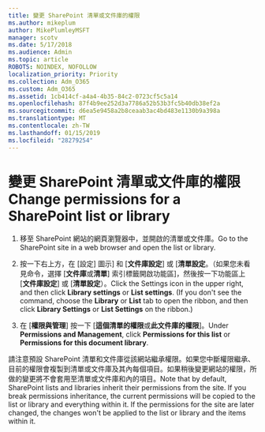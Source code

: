 ```yaml
---
title: 變更 SharePoint 清單或文件庫的權限
ms.author: mikeplum
author: MikePlumleyMSFT
manager: scotv
ms.date: 5/17/2018
ms.audience: Admin
ms.topic: article
ROBOTS: NOINDEX, NOFOLLOW
localization_priority: Priority
ms.collection: Adm_O365
ms.custom: Adm_O365
ms.assetid: 1cb414cf-a4a4-4b35-84c2-0723cf5c5a14
ms.openlocfilehash: 87f4b9ee252d3a7786a52b53b3fc5b40db38ef2a
ms.sourcegitcommit: d6ea5e9458a2b8ceaab3ac4bd483e1130b9a398a
ms.translationtype: MT
ms.contentlocale: zh-TW
ms.lasthandoff: 01/15/2019
ms.locfileid: "28279254"
---
```

# <a name="change-permissions-for-a-sharepoint-list-or-library"></a><span data-ttu-id="a3e6c-102">變更 SharePoint 清單或文件庫的權限</span><span class="sxs-lookup"><span data-stu-id="a3e6c-102">Change permissions for a SharePoint list or library</span></span>

1. <span data-ttu-id="a3e6c-103">移至 SharePoint 網站的網頁瀏覽器中，並開啟的清單或文件庫。</span><span class="sxs-lookup"><span data-stu-id="a3e6c-103">Go to the SharePoint site in a web browser and open the list or library.</span></span>
    
2. <span data-ttu-id="a3e6c-p101">按一下右上方，在 [設定] 圖示] 和 [**文件庫設定**] 或 [**清單設定**。（如果您未看見命令，選擇 [**文件庫**或**清單**] 索引標籤開啟功能區]，然後按一下功能區上 [**文件庫設定**] 或 [**清單設定**）。</span><span class="sxs-lookup"><span data-stu-id="a3e6c-p101">Click the Settings icon in the upper right, and then click **Library settings** or **List settings**. (If you don't see the command, choose the **Library** or **List** tab to open the ribbon, and then click **Library Settings** or **List Settings** on the ribbon.)</span></span> 
    
3. <span data-ttu-id="a3e6c-106">在 [**權限與管理**] 按一下 [**這個清單的權限**或**此文件庫的權限**]。</span><span class="sxs-lookup"><span data-stu-id="a3e6c-106">Under **Permissions and Management**, click **Permissions for this list** or **Permissions for this document library**.</span></span>
    
<span data-ttu-id="a3e6c-p102">請注意預設 SharePoint 清單和文件庫從該網站繼承權限。如果您中斷權限繼承、 目前的權限會複製到清單或文件庫及其內每個項目。如果稍後變更網站的權限，所做的變更將不會套用至清單或文件庫和內的項目。</span><span class="sxs-lookup"><span data-stu-id="a3e6c-p102">Note that by default, SharePoint lists and libraries inherit their permissions from the site. If you break permissions inheritance, the current permissions will be copied to the list or library and everything within it. If the permissions for the site are later changed, the changes won't be applied to the list or library and the items within it.</span></span>
  

